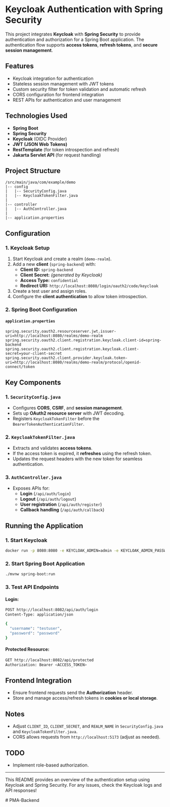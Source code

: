 # Keycloak Authentication with Spring Security

This project integrates **Keycloak** with **Spring Security** to provide authentication and authorization for a Spring Boot application. The authentication flow supports **access tokens**, **refresh tokens**, and **secure session management**.

## Features
- Keycloak integration for authentication
- Stateless session management with JWT tokens
- Custom security filter for token validation and automatic refresh
- CORS configuration for frontend integration
- REST APIs for authentication and user management

## Technologies Used
- **Spring Boot**
- **Spring Security**
- **Keycloak** (OIDC Provider)
- **JWT (JSON Web Tokens)**
- **RestTemplate** (for token introspection and refresh)
- **Jakarta Servlet API** (for request handling)

## Project Structure
```
/src/main/java/com/example/demo
|-- config
|   |-- SecurityConfig.java
|   |-- KeycloakTokenFilter.java
|
|-- controller
|   |-- AuthController.java
|
|-- application.properties
```

## Configuration
### 1. Keycloak Setup
1. Start Keycloak and create a realm (`demo-realm`).
2. Add a new **client** (`spring-backend`) with:
   - **Client ID:** `spring-backend`
   - **Client Secret:** *(generated by Keycloak)*
   - **Access Type:** `confidential`
   - **Redirect URI:** `http://localhost:8080/login/oauth2/code/keycloak`
3. Create a test user and assign roles.
4. Configure the **client authentication** to allow token introspection.

### 2. Spring Boot Configuration
#### `application.properties`
```properties
spring.security.oauth2.resourceserver.jwt.issuer-uri=http://localhost:8080/realms/demo-realm
spring.security.oauth2.client.registration.keycloak.client-id=spring-backend
spring.security.oauth2.client.registration.keycloak.client-secret=your-client-secret
spring.security.oauth2.client.provider.keycloak.token-uri=http://localhost:8080/realms/demo-realm/protocol/openid-connect/token
```

## Key Components
### 1. `SecurityConfig.java`
- Configures **CORS**, **CSRF**, and **session management**.
- Sets up **OAuth2 resource server** with JWT decoding.
- Registers `KeycloakTokenFilter` before the `BearerTokenAuthenticationFilter`.

### 2. `KeycloakTokenFilter.java`
- Extracts and validates **access tokens**.
- If the access token is expired, it **refreshes** using the refresh token.
- Updates the request headers with the new token for seamless authentication.

### 3. `AuthController.java`
- Exposes APIs for:
  - **Login** (`/api/auth/login`)
  - **Logout** (`/api/auth/logout`)
  - **User registration** (`/api/auth/register`)
  - **Callback handling** (`/api/auth/callback`)

## Running the Application
### 1. Start Keycloak
```sh
docker run -p 8080:8080 -e KEYCLOAK_ADMIN=admin -e KEYCLOAK_ADMIN_PASSWORD=admin quay.io/keycloak/keycloak start-dev
```

### 2. Start Spring Boot Application
```sh
./mvnw spring-boot:run
```

### 3. Test API Endpoints
#### Login:
```sh
POST http://localhost:8082/api/auth/login
Content-Type: application/json

{
  "username": "testuser",
  "password": "password"
}
```
#### Protected Resource:
```sh
GET http://localhost:8082/api/protected
Authorization: Bearer <ACCESS_TOKEN>
```

## Frontend Integration
- Ensure frontend requests send the **Authorization** header.
- Store and manage access/refresh tokens in **cookies or local storage**.

## Notes
- Adjust `CLIENT_ID`, `CLIENT_SECRET`, and `REALM_NAME` in `SecurityConfig.java` and `KeycloakTokenFilter.java`.
- CORS allows requests from `http://localhost:5173` (adjust as needed).

## TODO
- Implement role-based authorization.

---
This README provides an overview of the authentication setup using Keycloak and Spring Security. For any issues, check the Keycloak logs and API responses!

#   P M A - B a c k e n d  
 